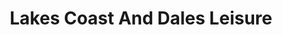---
title: "Lakes Coast And Dales Leisure"
url: /carnforth/lakes-coast-and-dales-leisure/
shop: caravan
---
